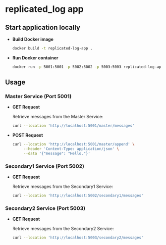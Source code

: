 # replicated_log app

## Start application locally

- **Build Docker image**

  ```bash
  docker build -t replicated-log-app .

- **Run Docker container**

  ```bash
  docker run -p 5001:5001 -p 5002:5002 -p 5003:5003 replicated-log-app

## Usage

### Master Service (Port 5001)

- **GET Request**

  Retrieve messages from the Master Service:

  ```bash
  curl --location 'http://localhost:5001/master/messages'
  
- **POST Request**

  ```bash
  curl --location 'http://localhost:5001/master/append' \
       --header 'Content-Type: application/json' \
       --data '{"message": "Hello."}'

### Secondary1 Service (Port 5002)

- **GET Request**

  Retrieve messages from the Secondary1 Service:

  ```bash
  curl --location 'http://localhost:5002/secondary1/messages'


### Secondary2 Service (Port 5003)

- **GET Request**

  Retrieve messages from the Secondary2 Service:

  ```bash
  curl --location 'http://localhost:5003/secondary2/messages'